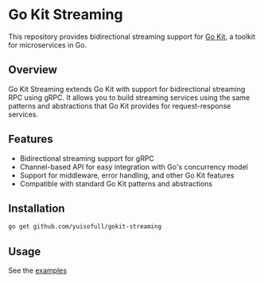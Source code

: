 # Go Kit Streaming

This repository provides bidirectional streaming support for [Go Kit](https://github.com/go-kit/kit), a toolkit for microservices in Go.

## Overview

Go Kit Streaming extends Go Kit with support for bidirectional streaming RPC using gRPC. It allows you to build streaming services using the same patterns and abstractions that Go Kit provides for request-response services.

## Features

- Bidirectional streaming support for gRPC
- Channel-based API for easy integration with Go's concurrency model
- Support for middleware, error handling, and other Go Kit features
- Compatible with standard Go Kit patterns and abstractions

## Installation

```bash
go get github.com/yuisofull/gokit-streaming
```

## Usage

See the [examples](https://github.com/yuisofull/gokit-streaming/tree/main/examples/simple)